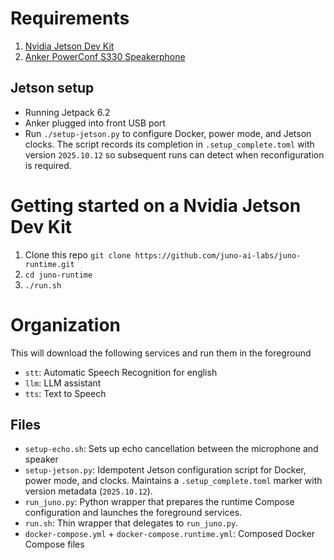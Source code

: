 # Requirements

1. [Nvidia Jetson Dev Kit](https://a.co/d/3CmGCRs)
2. [Anker PowerConf S330 Speakerphone](https://a.co/d/9CJIGMm)

## Jetson setup

- Running Jetpack 6.2
- Anker plugged into front USB port
- Run `./setup-jetson.py` to configure Docker, power mode, and Jetson clocks. The script records its completion in `.setup_complete.toml` with version `2025.10.12` so subsequent runs can detect when reconfiguration is required.

# Getting started on a Nvidia Jetson Dev Kit
1. Clone this repo `git clone https://github.com/juno-ai-labs/juno-runtime.git`
2. `cd juno-runtime`
3. `./run.sh`

# Organization

This will download the following services and run them in the foreground
- `stt`: Automatic Speech Recognition for english
- `llm`: LLM assistant
- `tts`: Text to Speech

## Files
- `setup-echo.sh`: Sets up echo cancellation between the microphone and speaker
- `setup-jetson.py`: Idempotent Jetson configuration script for Docker, power mode, and clocks. Maintains a `.setup_complete.toml` marker with version metadata (`2025.10.12`).
- `run_juno.py`: Python wrapper that prepares the runtime Compose configuration and launches the foreground services.
- `run.sh`: Thin wrapper that delegates to `run_juno.py`.
- `docker-compose.yml` + `docker-compose.runtime.yml`: Composed Docker Compose files
